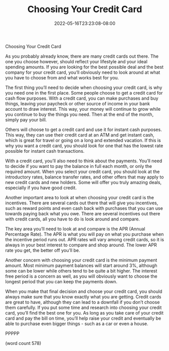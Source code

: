 ﻿---
title: "Choosing Your Credit Card"
date: 2022-05-16T23:23:08-08:00
description: "Credit Cards Tips for Web Success"
featured_image: "/images/Credit Cards.jpg"
tags: ["Credit Cards"]
---

Choosing Your Credit Card

As you probably already know, there are many credit cards out there.  The one you choose however, should reflect your lifestyle and your ideal spending amounts.  If you are looking for the best possible deal and the best company for your credit card, you’ll obviously need to look around at what you have to choose from and what works best for you.

The first thing you’ll need to decide when choosing your credit card, is why you need one in the first place.  Some people choose to get a credit card for cash flow purposes.  With a credit card, you can make purchases and buy things, leaving your paycheck or other source of income in your bank account to draw interest.  This way, your money will continue to grow while you continue to buy the things you need.  Then at the end of the month, simply pay your bill.

Others will choose to get a credit card and use it for instant cash purposes.  This way, they can use their credit card at an ATM and get instant cash, which is great for travel or going on a long and extended vacation.  If this is why you want a credit card, you should look for one that has the lowest rate possible for instant cash transactions.

With a credit card, you’ll also need to think about the payments.  You’ll need to decide if you want to pay the balance in full each month, or only the required amount.  When you select your credit card, you should look at the introductory rates, balance transfer rates, and other offers that may apply to new credit cards and new holders.  Some will offer you truly amazing deals, especially if you have good credit.

Another important area to look at when choosing your credit card is the incentives.  There are several cards out there that will give you incentives, such as reward points and even cash back with purchases that you can use towards paying back what you owe.  There are several incentives out there with credit cards, all you have to do is look around and compare.

The key area you’ll need to look at and compare is the APR (Annual Percentage Rate).  The APR is what you will pay on what you purchase when the incentive period runs out.  APR rates will vary among credit cards, so it is always in your best interest to compare and shop around.  The lower APR rate you get, the better off you’ll be.

Another concern with choosing your credit card is the minimum payment amount.  Most minimum payment balances will start around 3%, although some can be lower while others tend to be quite a bit higher.  The interest free period is a concern as well, as you will obviously want to choose the longest period that you can keep the payments down.

When you make that final decision and choose your credit card, you should always make sure that you know exactly what you are getting. Credit cards are great to have, although they can lead to a downfall if you don’t choose them carefully.  If you put some time and research into choosing your credit card, you’ll find the best one for you.  As long as you take care of your credit card and pay the bill on time, you’ll help raise your credit and eventually be able to purchase even bigger things - such as a car or even a house.

PPPPP

(word count 578)
